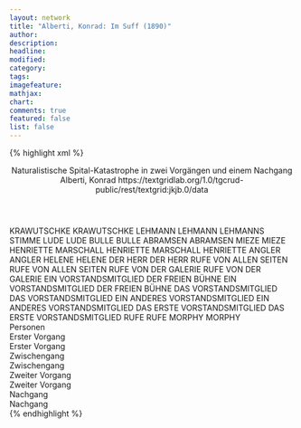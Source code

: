 ```yaml
---
layout: network
title: "Alberti, Konrad: Im Suff (1890)"
author:
description:
headline:
modified:
category:
tags:
imagefeature:
mathjax:
chart:
comments: true
featured: false
list: false
---
```

{% highlight xml %}
<?xml-model href="https://raw.githubusercontent.com/DLiNa/project/master/rules/lina.rnc"?><?xml-model href="https://raw.githubusercontent.com/DLiNa/project/master/rules/lina.sch"?>
<play xmlns="http://lina.digital">
  <header>
    <title>Im Suff</title>
  	<subtitle>Naturalistische Spital-Katastrophe in zwei Vorgängen und einem Nachgang</subtitle>
    <author>Alberti, Konrad</author>
  	<date when="1890" type="print"/>
  	<source>https://textgridlab.org/1.0/tgcrud-public/rest/textgrid:jkjb.0/data</source>
  </header>
  <personae>
    <character>
      <name>KRAWUTSCHKE</name>
      <alias xml:id="krawutschke">
        <name>KRAWUTSCHKE</name>
      </alias>
    </character>
    <character>
      <name>LEHMANN</name>
      <alias xml:id="lehmann">
        <name>LEHMANN</name>
      </alias>
    	<alias xml:id="lehmanns_stimme" type="voiceOf">
    		<name>LEHMANNS STIMME</name>
    	</alias>
    </character>
    <character>
      <name>LUDE</name>
      <alias xml:id="lude">
        <name>LUDE</name>
      </alias>
    </character>
    <character>
      <name>BULLE</name>
      <alias xml:id="bulle">
        <name>BULLE</name>
      </alias>
    </character>
    <character>
      <name>ABRAMSEN</name>
      <alias xml:id="abramsen">
        <name>ABRAMSEN</name>
      </alias>
    </character>
    <character>
      <name>MIEZE</name>
      <alias xml:id="mieze">
        <name>MIEZE</name>
      </alias>
    </character>
    <character>
      <name>HENRIETTE MARSCHALL</name>
      <alias xml:id="henriette_marschall">
        <name>HENRIETTE MARSCHALL</name>
      </alias>
    	<alias xml:id="henriette">
    		<name>HENRIETTE</name>
    	</alias>
    </character>
    <character>
      <name>ANGLER</name>
      <alias xml:id="angler">
        <name>ANGLER</name>
      </alias>
    </character>
    <character>
      <name>HELENE</name>
      <alias xml:id="helene">
        <name>HELENE</name>
      </alias>
    </character>
    <character>
      <name>DER HERR</name>
      <alias xml:id="der_herr">
        <name>DER HERR</name>
      </alias>
    </character>
    <character>
      <name>RUFE VON ALLEN SEITEN</name>
      <alias xml:id="rufe_von_allen_seiten">
        <name>RUFE VON ALLEN SEITEN</name>
      </alias>
    </character>
    <character>
      <name>RUFE VON DER GALERIE</name>
      <alias xml:id="rufe_von_der_galerie">
        <name>RUFE VON DER GALERIE</name>
      </alias>
    </character>
    <character>
      <name>EIN VORSTANDSMITGLIED DER FREIEN BÜHNE</name>
      <alias xml:id="ein_vorstandsmitglied_der_freien_bühne">
        <name>EIN VORSTANDSMITGLIED DER FREIEN BÜHNE</name>
      </alias>
    </character>
    <character>
      <name>DAS VORSTANDSMITGLIED</name>
      <alias xml:id="das_vorstandsmitglied">
        <name>DAS VORSTANDSMITGLIED</name>
      </alias>
    </character>
    <character>
      <name>EIN ANDERES VORSTANDSMITGLIED</name>
      <alias xml:id="ein_anderes_vorstandsmitglied">
        <name>EIN ANDERES VORSTANDSMITGLIED</name>
      </alias>
    </character>
    <character>
      <name>DAS ERSTE VORSTANDSMITGLIED</name>
      <alias xml:id="das_erste_vorstandsmitglied">
        <name>DAS ERSTE VORSTANDSMITGLIED</name>
      </alias>
    </character>
    <character>
      <name>RUFE</name>
      <alias xml:id="rufe">
        <name>RUFE</name>
      </alias>
    </character>
    <character>
      <name>MORPHY</name>
      <alias xml:id="morphy">
        <name>MORPHY</name>
      </alias>
    </character>
  </personae>
  <text>
    <div>
      <head>Personen</head>
    </div>
    <div>
      <head>Erster Vorgang</head>
      <div>
        <head>Erster Vorgang</head>
        <sp who="#krawutschke">
          <amount n="73" unit="speech_acts"/>
          <amount n="2165" unit="words"/>
          <amount n="40" unit="lines"/>
          <amount n="12260" unit="chars"/>
        </sp>
        <sp who="#lehmann">
          <amount n="43" unit="speech_acts"/>
          <amount n="875" unit="words"/>
          <amount n="23" unit="lines"/>
          <amount n="5103" unit="chars"/>
        </sp>
        <sp who="#lude">
          <amount n="5" unit="speech_acts"/>
          <amount n="254" unit="words"/>
          <amount n="2" unit="lines"/>
          <amount n="1499" unit="chars"/>
        </sp>
        <sp who="#bulle">
          <amount n="9" unit="speech_acts"/>
          <amount n="254" unit="words"/>
          <amount n="5" unit="lines"/>
          <amount n="1484" unit="chars"/>
        </sp>
        <sp who="#abramsen">
          <amount n="4" unit="speech_acts"/>
          <amount n="343" unit="words"/>
          <amount n="1" unit="lines"/>
          <amount n="1898" unit="chars"/>
        </sp>
        <sp who="#mieze">
          <amount n="4" unit="speech_acts"/>
          <amount n="276" unit="words"/>
          <amount n="12" unit="lines"/>
          <amount n="1524" unit="chars"/>
        </sp>
        <sp who="#henriette_marschall">
          <amount n="1" unit="speech_acts"/>
          <amount n="94" unit="words"/>
          <amount n="551" unit="chars"/>
        </sp>
        <sp who="#henriette">
          <amount n="13" unit="speech_acts"/>
          <amount n="234" unit="words"/>
          <amount n="8" unit="lines"/>
          <amount n="1313" unit="chars"/>
        </sp>
        <sp who="#angler">
          <amount n="4" unit="speech_acts"/>
          <amount n="86" unit="words"/>
          <amount n="2" unit="lines"/>
          <amount n="473" unit="chars"/>
        </sp>
        <sp who="#helene">
          <amount n="39" unit="speech_acts"/>
          <amount n="713" unit="words"/>
          <amount n="27" unit="lines"/>
          <amount n="4234" unit="chars"/>
        </sp>
        <sp who="#lehmanns_stimme">
          <amount n="1" unit="speech_acts"/>
          <amount n="17" unit="words"/>
          <amount n="1" unit="lines"/>
          <amount n="87" unit="chars"/>
        </sp>
      </div>
    </div>
    <div>
      <head>Zwischengang</head>
      <div>
        <head>Zwischengang</head>
        <sp who="#der_herr">
          <amount n="6" unit="speech_acts"/>
          <amount n="68" unit="words"/>
          <amount n="5" unit="lines"/>
          <amount n="383" unit="chars"/>
        </sp>
        <sp who="#rufe_von_allen_seiten">
          <amount n="1" unit="speech_acts"/>
          <amount n="10" unit="words"/>
          <amount n="1" unit="lines"/>
          <amount n="38" unit="chars"/>
        </sp>
        <sp who="#rufe_von_der_galerie">
          <amount n="2" unit="speech_acts"/>
          <amount n="22" unit="words"/>
          <amount n="2" unit="lines"/>
          <amount n="125" unit="chars"/>
        </sp>
        <sp who="#ein_vorstandsmitglied_der_freien_bühne">
          <amount n="1" unit="speech_acts"/>
          <amount n="21" unit="words"/>
          <amount n="142" unit="chars"/>
        </sp>
        <sp who="#das_vorstandsmitglied">
          <amount n="4" unit="speech_acts"/>
          <amount n="145" unit="words"/>
          <amount n="1" unit="lines"/>
          <amount n="815" unit="chars"/>
        </sp>
        <sp who="#ein_anderes_vorstandsmitglied">
          <amount n="1" unit="speech_acts"/>
          <amount n="11" unit="words"/>
          <amount n="1" unit="lines"/>
          <amount n="59" unit="chars"/>
        </sp>
        <sp who="#das_erste_vorstandsmitglied">
          <amount n="1" unit="speech_acts"/>
          <amount n="27" unit="words"/>
          <amount n="151" unit="chars"/>
        </sp>
        <sp who="#rufe">
          <amount n="1" unit="speech_acts"/>
          <amount n="4" unit="words"/>
          <amount n="1" unit="lines"/>
          <amount n="36" unit="chars"/>
        </sp>
      </div>
    </div>
    <div>
      <head>Zweiter Vorgang</head>
      <div>
        <head>Zweiter Vorgang</head>
        <sp who="#lehmann">
          <amount n="28" unit="speech_acts"/>
          <amount n="545" unit="words"/>
          <amount n="16" unit="lines"/>
          <amount n="3081" unit="chars"/>
        </sp>
        <sp who="#henriette">
          <amount n="12" unit="speech_acts"/>
          <amount n="369" unit="words"/>
          <amount n="5" unit="lines"/>
          <amount n="2087" unit="chars"/>
        </sp>
        <sp who="#mieze">
          <amount n="5" unit="speech_acts"/>
          <amount n="97" unit="words"/>
          <amount n="4" unit="lines"/>
          <amount n="577" unit="chars"/>
        </sp>
        <sp who="#krawutschke">
          <amount n="59" unit="speech_acts"/>
          <amount n="1372" unit="words"/>
          <amount n="34" unit="lines"/>
          <amount n="8190" unit="chars"/>
        </sp>
        <sp who="#helene">
          <amount n="40" unit="speech_acts"/>
          <amount n="1249" unit="words"/>
          <amount n="14" unit="lines"/>
          <amount n="7190" unit="chars"/>
        </sp>
        <sp who="#morphy">
          <amount n="4" unit="speech_acts"/>
          <amount n="54" unit="words"/>
          <amount n="2" unit="lines"/>
          <amount n="295" unit="chars"/>
        </sp>
        <sp who="#angler">
          <amount n="8" unit="speech_acts"/>
          <amount n="143" unit="words"/>
          <amount n="3" unit="lines"/>
          <amount n="891" unit="chars"/>
        </sp>
      </div>
    </div>
    <div>
      <head>Nachgang</head>
      <div>
        <head>Nachgang</head>
        <sp who="#der_herr">
          <amount n="1" unit="speech_acts"/>
          <amount n="22" unit="words"/>
          <amount n="123" unit="chars"/>
        </sp>
        <sp who="#rufe">
          <amount n="1" unit="speech_acts"/>
          <amount n="11" unit="words"/>
          <amount n="1" unit="lines"/>
          <amount n="64" unit="chars"/>
        </sp>
        <sp who="#das_vorstandsmitglied">
          <amount n="1" unit="speech_acts"/>
          <amount n="1489" unit="words"/>
          <amount n="167" unit="lines"/>
          <amount n="8175" unit="chars"/>
        </sp>
      </div>
    </div>
  </text>
</play>
{% endhighlight %}